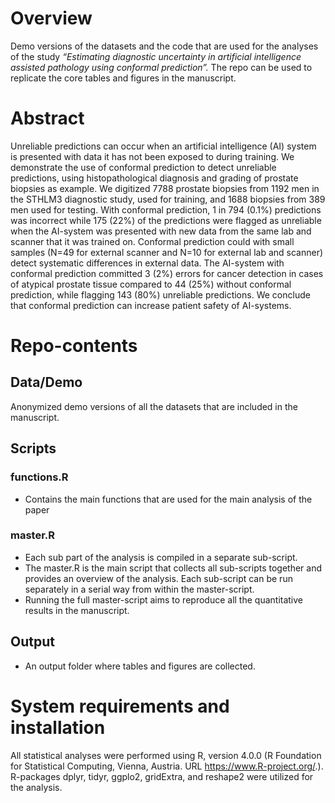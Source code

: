 # Overview
Demo versions of the datasets and the code that are used for the analyses of the study *“Estimating diagnostic uncertainty in artificial intelligence assisted pathology using conformal prediction”.* The repo can be used to replicate the core tables and figures in the manuscript.


# Abstract
Unreliable predictions can occur when an artificial intelligence (AI) system is presented with data it has not been exposed to during training. We demonstrate the use of conformal prediction to detect unreliable predictions, using histopathological diagnosis and grading of prostate biopsies as example. We digitized 7788 prostate biopsies from 1192 men in the STHLM3 diagnostic study, used for training, and 1688 biopsies from 389 men used for testing. With conformal prediction, 1 in 794 (0.1%) predictions was incorrect while 175 (22%) of the predictions were flagged as unreliable when the AI-system was presented with new data from the same lab and scanner that it was trained on. Conformal prediction could with small samples (N=49 for external scanner and N=10 for external lab and scanner) detect systematic differences in external data. The AI-system with conformal prediction committed  3 (2%) errors for cancer detection in cases of atypical prostate tissue compared to 44 (25%) without conformal prediction, while flagging 143 (80%) unreliable predictions. We conclude that conformal prediction can increase patient safety of AI-systems.

# Repo-contents

## Data/Demo
Anonymized demo versions of all the datasets that are included in the manuscript. 

## Scripts

### functions.R
- Contains the main functions that are used for the main analysis of the paper

### master.R
- Each sub part of the analysis is compiled in a separate sub-script.
- The master.R is the main script that collects all sub-scripts together and provides an overview of the analysis. Each sub-script can be run separately in a serial way from within the master-script.
- Running the full master-script aims to reproduce all the quantitative results in the manuscript.

## Output
- An output folder where tables and figures are collected. 

# System requirements and installation
All statistical analyses were performed using R, version 4.0.0 (R Foundation for Statistical Computing, Vienna, Austria. URL https://www.R-project.org/.). R-packages dplyr, tidyr, ggplo2, gridExtra, and reshape2 were utilized for the analysis.
